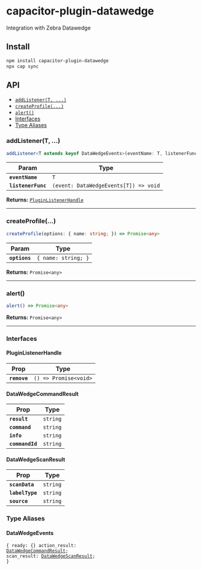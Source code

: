 # capacitor-plugin-datawedge

Integration with Zebra Datawedge

## Install

```bash
npm install capacitor-plugin-datawedge
npx cap sync
```

## API

<docgen-index>

* [`addListener(T, ...)`](#addlistenert)
* [`createProfile(...)`](#createprofile)
* [`alert()`](#alert)
* [Interfaces](#interfaces)
* [Type Aliases](#type-aliases)

</docgen-index>

<docgen-api>
<!--Update the source file JSDoc comments and rerun docgen to update the docs below-->

### addListener(T, ...)

```typescript
addListener<T extends keyof DataWedgeEvents>(eventName: T, listenerFunc: (event: DataWedgeEvents[T]) => void) => PluginListenerHandle
```

| Param              | Type                                                |
| ------------------ | --------------------------------------------------- |
| **`eventName`**    | <code>T</code>                                      |
| **`listenerFunc`** | <code>(event: DataWedgeEvents[T]) =&gt; void</code> |

**Returns:** <code><a href="#pluginlistenerhandle">PluginListenerHandle</a></code>

--------------------


### createProfile(...)

```typescript
createProfile(options: { name: string; }) => Promise<any>
```

| Param         | Type                           |
| ------------- | ------------------------------ |
| **`options`** | <code>{ name: string; }</code> |

**Returns:** <code>Promise&lt;any&gt;</code>

--------------------


### alert()

```typescript
alert() => Promise<any>
```

**Returns:** <code>Promise&lt;any&gt;</code>

--------------------


### Interfaces


#### PluginListenerHandle

| Prop         | Type                                      |
| ------------ | ----------------------------------------- |
| **`remove`** | <code>() =&gt; Promise&lt;void&gt;</code> |


#### DataWedgeCommandResult

| Prop            | Type                |
| --------------- | ------------------- |
| **`result`**    | <code>string</code> |
| **`command`**   | <code>string</code> |
| **`info`**      | <code>string</code> |
| **`commandId`** | <code>string</code> |


#### DataWedgeScanResult

| Prop            | Type                |
| --------------- | ------------------- |
| **`scanData`**  | <code>string</code> |
| **`labelType`** | <code>string</code> |
| **`source`**    | <code>string</code> |


### Type Aliases


#### DataWedgeEvents

<code>{ ready: {} action_result: <a href="#datawedgecommandresult">DataWedgeCommandResult</a>; scan_result: <a href="#datawedgescanresult">DataWedgeScanResult</a>; }</code>

</docgen-api>
